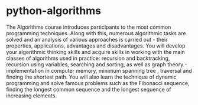 # python-algorithms
The Algorithms course introduces participants to the most common programming techniques. Along with this, numerous algorithmic tasks are solved and an analysis of various approaches is carried out - their properties, applications, advantages and disadvantages. You will develop your algorithmic thinking skills and acquire skills in working with the main classes of algorithms used in practice: recursion and backtracking, recursion using variables, searching and sorting, as well as graph theory - implementation in computer memory, minimum spanning tree , traversal and finding the shortest path. You will also learn the technique of dynamic programming and solve famous problems such as the Fibonacci sequence, finding the longest common sequence and the longest sequence of increasing elements.
